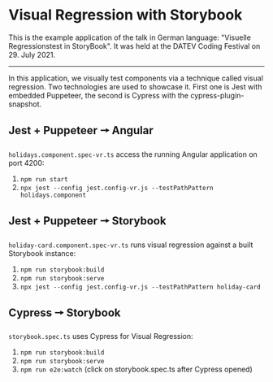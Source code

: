 # Visual Regression with Storybook

This is the example application of the talk in German language: "Visuelle
Regressionstest in StoryBook". It was held at the DATEV Coding Festival on 29.
July 2021.

---

In this application, we visually test components via a technique called visual
regression. Two technologies are used to showcase it. First one is Jest with
embedded Puppeteer, the second is Cypress with the cypress-plugin-snapshot.

## Jest + Puppeteer 🠖 Angular

`holidays.component.spec-vr.ts` access the running Angular application on port
4200:

1. `npm run start`
2. `npx jest --config jest.config-vr.js --testPathPattern holidays.component`

## Jest + Puppeteer 🠖 Storybook

`holiday-card.component.spec-vr.ts` runs visual regression against a built
Storybook instance:

1. `npm run storybook:build`
2. `npm run storybook:serve`
2. `npx jest --config jest.config-vr.js --testPathPattern holiday-card`

## Cypress 🠖 Storybook

`storybook.spec.ts` uses Cypress for Visual Regression:

1. `npm run storybook:build`
2. `npm run storybook:serve`
3. `npm run e2e:watch` (click on storybook.spec.ts after Cypress opened)
